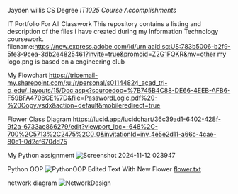 Jayden willis CS Degree
 _IT1025 Course Accomplishments_

IT Portfolio For All Classwork
This repository contains a listing  and description of the files i have created during my Information Technology coursework.
  filename:https://new.express.adobe.com/id/urn:aaid:sc:US:783b5006-b2f9-5fe3-9cea-3db2e4825461?invite=true&promoid=Z2G1FQKR&mv=other
 my logo.png is based on a engineering club

My Flowchart 
https://tricemail-my.sharepoint.com/:u:/r/personal/s01144824_acad_tri-c_edu/_layouts/15/Doc.aspx?sourcedoc=%7B745B4C88-DE66-4EEB-AFB6-F59BFA4706CE%7D&file=PasswordLogic.pdf%20-%20Copy.vsdx&action=default&mobileredirect=true

Flower Class Diagram 
https://lucid.app/lucidchart/36c39ad1-6402-428f-9f2a-6733ae866279/edit?viewport_loc=-648%2C-700%2C5713%2C2475%2C0_0&invitationId=inv_4e5e2d11-a66c-4cae-80e1-0d2cf670dd75

My Python assignment
![Screenshot 2024-11-12 023947](https://github.com/user-attachments/assets/ce373efb-5a21-43cb-819a-1c0f3499f8e4)

Python OOP
![PythonOOP](https://github.com/user-attachments/assets/46e3fcc2-8870-4e04-8791-a6562d79c1d7)
Edited Text With New Flower
[flower.txt](https://github.com/user-attachments/files/17790419/flower.txt)

network diagram
![NetworkDesign](https://github.com/user-attachments/assets/f77b3e36-b34d-433e-a3a2-7b07cdcd6350)
